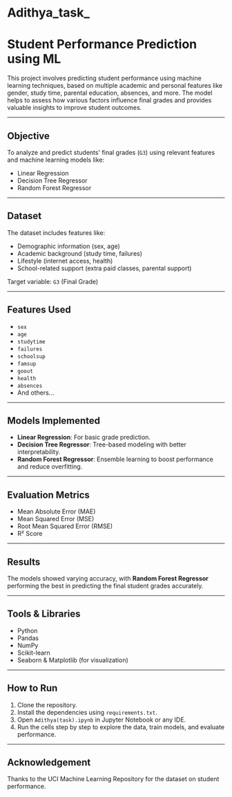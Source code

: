 # Adithya_task_
# Student Performance Prediction using ML

This project involves predicting student performance using machine learning techniques, based on multiple academic and personal features like gender, study time, parental education, absences, and more. The model helps to assess how various factors influence final grades and provides valuable insights to improve student outcomes.

---

##  Objective

To analyze and predict students' final grades (`G3`) using relevant features and machine learning models like:
- Linear Regression
- Decision Tree Regressor
- Random Forest Regressor

---

##  Dataset

The dataset includes features like:
- Demographic information (sex, age)
- Academic background (study time, failures)
- Lifestyle (internet access, health)
- School-related support (extra paid classes, parental support)

Target variable: `G3` (Final Grade)

---

##  Features Used

- `sex`
- `age`
- `studytime`
- `failures`
- `schoolsup`
- `famsup`
- `goout`
- `health`
- `absences`
- And others...

---

##  Models Implemented

- **Linear Regression**: For basic grade prediction.
- **Decision Tree Regressor**: Tree-based modeling with better interpretability.
- **Random Forest Regressor**: Ensemble learning to boost performance and reduce overfitting.

---

##  Evaluation Metrics

- Mean Absolute Error (MAE)
- Mean Squared Error (MSE)
- Root Mean Squared Error (RMSE)
- R² Score

---

## Results

The models showed varying accuracy, with **Random Forest Regressor** performing the best in predicting the final student grades accurately.

---

## Tools & Libraries

- Python
- Pandas
- NumPy
- Scikit-learn
- Seaborn & Matplotlib (for visualization)

---

##  How to Run

1. Clone the repository.
2. Install the dependencies using `requirements.txt`.
3. Open `Adithya(task).ipynb` in Jupyter Notebook or any IDE.
4. Run the cells step by step to explore the data, train models, and evaluate performance.

---

##  Acknowledgement

Thanks to the UCI Machine Learning Repository for the dataset on student performance.


